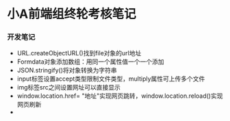 # 小A前端组终轮考核笔记

### 开发笔记

 - URL.createObjectURL()找到file对象的url地址
 - Formdata对象添加数组：用同一个属性值一个一个添加
 - JSON.stringify()将对象转换为字符串
 - input标签设置accept类型限制文件类型，multiply属性可上传多个文件
 - img标签src之间设置网址可以直接显示
 - window.location.href= "地址"实现网页跳转，window.location.reload()实现网页刷新
 - 